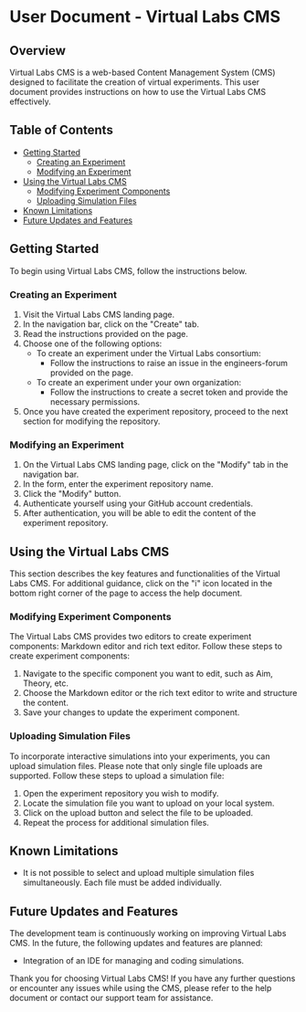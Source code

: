 # User Document - Virtual Labs CMS

## Overview

Virtual Labs CMS is a web-based Content Management System (CMS) designed to facilitate the creation of virtual experiments. This user document provides instructions on how to use the Virtual Labs CMS effectively.

## Table of Contents

- [Getting Started](#getting-started)
  - [Creating an Experiment](#creating-an-experiment-repository)
  - [Modifying an Experiment](#modifying-an-experiment-repository)
- [Using the Virtual Labs CMS](#using-the-virtual-labs-cms)
  - [Modifying Experiment Components](#creating-experiment-components)
  - [Uploading Simulation Files](#uploading-simulation-files)
- [Known Limitations](#known-limitations)
- [Future Updates and Features](#future-updates-and-features)

## Getting Started

To begin using Virtual Labs CMS, follow the instructions below.

### Creating an Experiment

1. Visit the Virtual Labs CMS landing page.
2. In the navigation bar, click on the "Create" tab.
3. Read the instructions provided on the page.
4. Choose one of the following options:
   - To create an experiment under the Virtual Labs consortium:
     - Follow the instructions to raise an issue in the engineers-forum provided on the page.
   - To create an experiment under your own organization:
     - Follow the instructions to create a secret token and provide the necessary permissions.
5. Once you have created the experiment repository, proceed to the next section for modifying the repository.

### Modifying an Experiment

1. On the Virtual Labs CMS landing page, click on the "Modify" tab in the navigation bar.
2. In the form, enter the experiment repository name.
3. Click the "Modify" button.
4. Authenticate yourself using your GitHub account credentials.
5. After authentication, you will be able to edit the content of the experiment repository.

## Using the Virtual Labs CMS

This section describes the key features and functionalities of the Virtual Labs CMS. For additional guidance, click on the "i" icon located in the bottom right corner of the page to access the help document.

### Modifying Experiment Components

The Virtual Labs CMS provides two editors to create experiment components: Markdown editor and rich text editor. Follow these steps to create experiment components:

1. Navigate to the specific component you want to edit, such as Aim, Theory, etc.
2. Choose the Markdown editor or the rich text editor to write and structure the content.
3. Save your changes to update the experiment component.

### Uploading Simulation Files

To incorporate interactive simulations into your experiments, you can upload simulation files. Please note that only single file uploads are supported. Follow these steps to upload a simulation file:

1. Open the experiment repository you wish to modify.
2. Locate the simulation file you want to upload on your local system.
3. Click on the upload button and select the file to be uploaded.
4. Repeat the process for additional simulation files.

## Known Limitations

- It is not possible to select and upload multiple simulation files simultaneously. Each file must be added individually.

## Future Updates and Features

The development team is continuously working on improving Virtual Labs CMS. In the future, the following updates and features are planned:

- Integration of an IDE for managing and coding simulations.

Thank you for choosing Virtual Labs CMS! If you have any further questions or encounter any issues while using the CMS, please refer to the help document or contact our support team for assistance.
